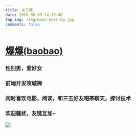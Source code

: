 ```yaml
---
title: 关于我
date: 2020-05-09 14:19:40
top_img: /img/moon-beer-bg.jpg
comments: false
---
```

# [爆爆(baobao)](https://renwangyu.com)
### 性别男，爱好女
### 前端开发攻城狮
### 闲时喜欢电影，阅读，和三五好友喝茶聊天，探讨技术
### 欢迎骚扰，友链互加~

![](/img/bb.jpg)